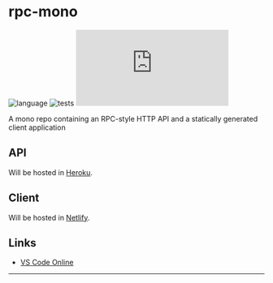 # rpc-mono

![language][shield-lang]
![tests][shield-tests]
![coverage][shield-coverage]

A mono repo containing an RPC-style HTTP API and a statically generated client application

## API

Will be hosted in [Heroku][hosting-heroku].

## Client

Will be hosted in [Netlify][hosting-netlify].

## Links

- [VS Code Online][dev-env]

---

[shield-lang]: https://img.shields.io/github/languages/top/ZacharyGodfrey/rpc-mono?style=flat-square
[shield-tests]: https://img.shields.io/github/workflow/status/ZacharyGodfrey/rpc-mono/CI%20Workflow/main?style=flat-square
[shield-coverage]: https://img.shields.io/badge/dynamic/json?style=flat-square&color=blue&label=coverage&query=$.total.statements.pct&suffix=%&url=https://raw.githubusercontent.com/ZacharyGodfrey/rpc-mono/main/api/coverage/coverage-summary.json
[hosting-heroku]: https://heroku.com
[hosting-netlify]: https://netlify.com
[dev-env]: https://vscode.dev/github/ZacharyGodfrey/rpc-mono